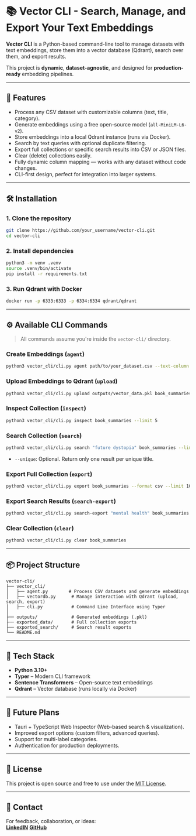 # 📚 Vector CLI - Search, Manage, and Export Your Text Embeddings

**Vector CLI** is a Python-based command-line tool to manage datasets with text embeddings, store them into a vector database (Qdrant), search over them, and export results.

This project is **dynamic**, **dataset-agnostic**, and designed for **production-ready** embedding pipelines.

---

## 🚀 Features

- Process any CSV dataset with customizable columns (text, title, category).
- Generate embeddings using a free open-source model (`all-MiniLM-L6-v2`).
- Store embeddings into a local Qdrant instance (runs via Docker).
- Search by text queries with optional duplicate filtering.
- Export full collections or specific search results into CSV or JSON files.
- Clear (delete) collections easily.
- Fully dynamic column mapping — works with any dataset without code changes.
- CLI-first design, perfect for integration into larger systems.

---

## 🛠️ Installation

### 1. Clone the repository

```bash
git clone https://github.com/your_username/vector-cli.git
cd vector-cli
```

### 2. Install dependencies

```bash
python3 -m venv .venv
source .venv/bin/activate
pip install -r requirements.txt
```

### 3. Run Qdrant with Docker

```bash
docker run -p 6333:6333 -p 6334:6334 qdrant/qdrant
```

---

## ⚙️ Available CLI Commands

> All commands assume you're inside the `vector-cli/` directory.

### Create Embeddings (`agent`)

```bash
python3 vector_cli/cli.py agent path/to/your_dataset.csv --text-column Summary --title-column Book_Name --category-column Categories
```

### Upload Embeddings to Qdrant (`upload`)

```bash
python3 vector_cli/cli.py upload outputs/vector_data.pkl book_summaries
```

### Inspect Collection (`inspect`)

```bash
python3 vector_cli/cli.py inspect book_summaries --limit 5
```

### Search Collection (`search`)

```bash
python3 vector_cli/cli.py search "future dystopia" book_summaries --limit 10 --unique
```

- `--unique`: Optional. Return only one result per unique title.

### Export Full Collection (`export`)

```bash
python3 vector_cli/cli.py export book_summaries --format csv --limit 100
```

### Export Search Results (`search-export`)

```bash
python3 vector_cli/cli.py search-export "mental health" book_summaries --limit 10 --unique --format json
```

### Clear Collection (`clear`)

```bash
python3 vector_cli/cli.py clear book_summaries
```

---

## 📦 Project Structure

```plaintext
vector-cli/
├── vector_cli/
│   ├── agent.py        # Process CSV datasets and generate embeddings
│   ├── vectordb.py      # Manage interaction with Qdrant (upload, search, export)
│   ├── cli.py           # Command Line Interface using Typer
│
├── outputs/             # Generated embeddings (.pkl)
├── exported_data/       # Full collection exports
├── exported_search/     # Search result exports
└── README.md
```

---

## 🧐 Tech Stack

- **Python 3.10+**
- **Typer** – Modern CLI framework
- **Sentence Transformers** – Open-source text embeddings
- **Qdrant** – Vector database (runs locally via Docker)

---

## 🚀 Future Plans

- Tauri + TypeScript Web Inspector (Web-based search & visualization).
- Improved export options (custom filters, advanced queries).
- Support for multi-label categories.
- Authentication for production deployments.

---

## 🕋️ License

This project is open source and free to use under the [MIT License](LICENSE).

---

## 💬 Contact

For feedback, collaboration, or ideas:  
**[LinkedIN](https://www.linkedin.com/in/furkancankaya/)** 
**[GitHub](https://github.com/cankaya96)**

